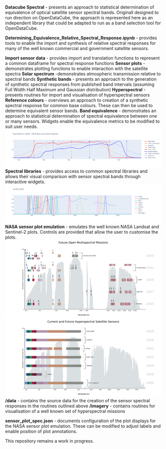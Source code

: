 **Datacube Spectral** - presents an approach to statistical determination of equivalence of optical satellite sensor spectral bands. 
Originall designed to run direction on OpenDataCube, the approach is represented here as an independent library that could be adapted to run as a band selection tool for OpenDataCube.

**Determining_Equivalence_Relative_Spectral_Response.ipynb** - provides tools to enable the import and synthesis of relative spectral responses
for many of the well known commercial and government satellite sensors.

**Import sensor data** - provides import and translation functions to represent a common dataframe for spectral response functions
**Sensor plots** - demonstrates plotting functions to enable interaction with the satellite spectra
**Solar spectrum** -demonstrates atmospheric transmission relative to spectral bands
**Synthetic bands** - presents an approach to the generation of synthetic spectral responses from published band intervals (assuming Full Width Half Maximum and Gaussian distribution)
**Hyperspectral** - presents routines for import and visualisation of hyperspectral sensors
**Reference colours** - overviews an approach to creation of a synthetic spectral response for common base colours. These can then be used to determine equivalent sensor bands.
**Band equivalence** - demonstrates an approach to statistical determination of spectral equivalence between one or many sensors. Widgets enable the equivalence metrics to be modified to suit user needs.
![Band equivalence](https://github.com/simonaoliver/datacube.spectral/blob/master/equivalence.png)
**Spectral libraries** - provides access to common spectral libraries and allows their visual comparison with sensor spectral bands through interactive widgets.
![Spectral libraries](https://github.com/simonaoliver/datacube.spectral/blob/master/spectral_library.png)
**NASA sensor plot emulation** - emulates the well known NASA Landsat and Sentinel-2 plots. Controls are provided that allow the user to customise the plots.
![NASA sensor plot multispectral sensors example](https://github.com/simonaoliver/datacube.spectral/blob/master/future_optical.png)
![NASA sensor plot hyperspectral sensors example](https://github.com/simonaoliver/datacube.spectral/blob/master/future_hyperspectral.png)
**/data** - contains the source data for the creation of the sensor spectral responses in the routines outlined above
**/imagery** - contains routines for visualisation of a well known set of hyperspectral missions

**sensor_plot_spec.json** - documents configuration of the plot displays for the NASA sensor plot emulation. These can be modified to adjust labels and enable position of plot annotations.

This repository remains a work in progress.
